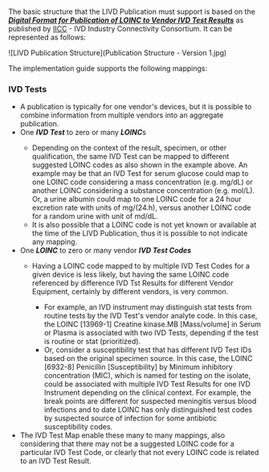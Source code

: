 The basic structure that the LIVD Publication must support is based on the **_[Digital Format for Publication of LOINC to Vendor IVD Test Results](http://ivdconnectivity.org/wp-content/uploads/delightful-downloads/2017/06/IICC_LIVD_Digital_Format_2017_06_01_R2.pdf)_** as published by [IICC](https://ivdconnectivity.org/) - IVD Industry Connectivity Consortium. It can be represented as follows:

![LIVD Publication Structure](Publication Structure - Version 1.jpg)

The implementation guide supports the following mappings:

<h3> IVD Tests </h3>
<ul>
     <li> A publication is typically for one vendor's devices, but it is possible to combine information from multiple vendors into an aggregate publication.
     </li>
     <li> One <b><i>IVD Test</i></b> to zero or many <b><i>LOINC</i></b>s </li>
         <ul>
             <li> Depending on the context of the result, specimen, or other qualification, the same IVD Test can be mapped to different suggested LOINC codes as also shown in the example above.  An example may be that an IVD Test for serum glucose could map to one LOINC code considering a mass concentration (e.g. mg/dL) or another LOINC considering a substance concentration (e.g. mol/L). Or, a urine albumin could map to one LOINC code for a 24 hour excretion rate with units of mg/(24.h), versus another LOINC code for a random urine with unit of md/dL.</li>
             <li> It is also possible that a LOINC code is not yet known or available at the time of the LIVD Publication, thus it is possible to not indicate any mapping.</li>
         </ul>
     <li> One <b><i>LOINC</i></b> to zero or many vendor <b><i>IVD Test Codes</i></b></li>
         <ul>
             <li> Having a LOINC code mapped to by multiple IVD Test Codes for a given device is less likely, but having the same LOINC code referenced by difference IVD Tst Results for different Vendor Equipment, certainly by different vendors, is very common.</li>
                  <ul>
                     <li> For example, an IVD instrument may distinguish stat tests from routine tests by the IVD Test's vendor analyte code. In this case, the LOINC [13969-1] Creatine kinase.MB [Mass/volume] in Serum or Plasma is associated with two IVD Tests, depending if the test is routine or stat (prioritized).</li>
                     <li> Or, consider a susceptibility test that has different IVD Test IDs based on the original specimen source. In this case, the LOINC [6932-8] Penicillin [Susceptibility] by Minimum inhibitory concentration (MIC), which is named for testing on the isolate, could be associated with multiple IVD Test Results for one IVD Instrument depending on the clinical context. For example, the break points are different for suspected meningitis versus blood infections and to date LOINC has only distinguished test codes by suspected source of infection for some antibiotic susceptibility codes.</li>
                 </ul>
        </ul>
     <li> The IVD Test Map enable these many to many mappings, also considering that there may not be a suggested LOINC code for a particular IVD Test Code, or clearly that not every LOINC code is related to an IVD Test Result.</li>
</ul>
